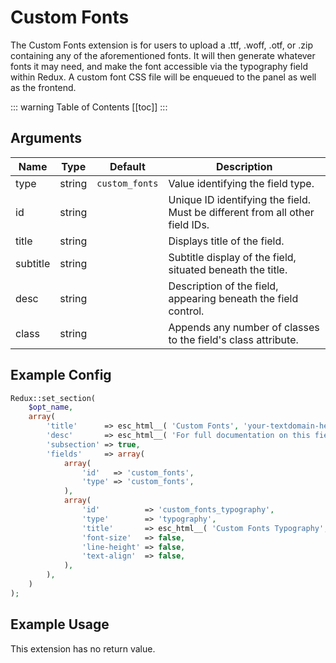 # Custom Fonts <Badge text="field" type="warn"/>

The Custom Fonts extension is for users to upload a .ttf, .woff, .otf, or .zip containing any of the aforementioned 
fonts. It will then generate whatever fonts it may need, and make the font accessible via the typography field within 
Redux. A custom font CSS file will be enqueued to the panel as well as the frontend.

::: warning Table of Contents
[[toc]]
:::

## Arguments
|Name|Type| Default        |Description|
|--- |--- |----------------|--- |
|type|string| `custom_fonts` |Value identifying the field type.|
|id|string|                |Unique ID identifying the field. Must be different from all other field IDs.|
|title|string|                |Displays title of the field.|
|subtitle|string|                |Subtitle display of the field, situated beneath the title.|
|desc|string|                |Description of the field, appearing beneath the field control.|
|class|string|                |Appends any number of classes to the field's class attribute.|

## Example Config
```php
Redux::set_section(
	$opt_name,
	array(
		'title'      => esc_html__( 'Custom Fonts', 'your-textdomain-here' ),
		'desc'       => esc_html__( 'For full documentation on this field, visit: ', 'your-textdomain-here' ) . '<a href="https://devs.redux.io/core-extensions/custom-fonts.html" target="_blank">https://devs.redux.io/core-extensions/custom-fonts.html</a>',
		'subsection' => true,
		'fields'     => array(
			array(
				'id'   => 'custom_fonts',
				'type' => 'custom_fonts',
			),
			array(
				'id'          => 'custom_fonts_typography',
				'type'        => 'typography',
				'title'       => esc_html__( 'Custom Fonts Typography', 'your-textdomain-here' ),
				'font-size'   => false,
				'line-height' => false,
				'text-align'  => false,
			),
		),
	)
);
```

## Example Usage
This extension has no return value.
